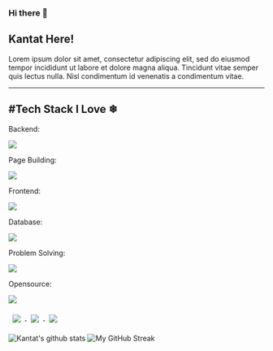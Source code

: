 ### Hi there 👋

<!--
**Kantat626/Kantat626** is a ✨ _special_ ✨ repository because its `README.md` (this file) appears on your GitHub profile.

Here are some ideas to get you started:

- 🔭 I’m currently working on ...
- 🌱 I’m currently learning ...
- 👯 I’m looking to collaborate on ...
- 🤔 I’m looking for help with ...
- 💬 Ask me about ...
- 📫 How to reach me: ...
- 😄 Pronouns: ...
- ⚡ Fun fact: ...
-->

<h2>Kantat Here!</h2>
<p>Lorem ipsum dolor sit amet, consectetur adipiscing elit, sed do eiusmod tempor incididunt ut labore et dolore magna aliqua. Tincidunt vitae semper quis lectus nulla. Nisl condimentum id venenatis a condimentum vitae.</p>
<hr>
<h2>#Tech Stack I Love ❄</h2>
<p align="left"> <p>Backend:</p>
  <a href="https://skillicons.dev"> 
    <img src="https://skillicons.dev/icons?i=nodejs,express,py" />
  </a>
</p>

<p align="left"> <p>Page Building:</p>
  <a href="https://skillicons.dev"> 
    <img src="https://skillicons.dev/icons?i=bootstrap,css,html,tailwind" />
  </a>
</p>


<p align="left"> <p>Frontend:</p>
  <a href="https://skillicons.dev"> 
    <img src="https://skillicons.dev/icons?i=react,nextjs,vue" />
  </a>
</p>

<p align="left"> <p>Database:</p>
  <a href="https://skillicons.dev"> 
    <img src="https://skillicons.dev/icons?i=mongodb,mysql,postgres" />
  </a>
</p>
<p align="left"> <p>Problem Solving:</p>
  <a href="https://skillicons.dev"> 
    <img src="https://skillicons.dev/icons?i=nodejs,js,java,py,php,cpp" />
  </a>
</p>
<p align="left"> <p>Opensource:</p>
  <a href="https://skillicons.dev"> 
    <img src="https://skillicons.dev/icons?i=wordpress" />
  </a>
</p>


<a href="https://github.com/Kantat626">
  <img align="center" style="margin:0.5rem" src="https://github-readme-stats.vercel.app/api/top-langs/?username=Kantat626&hide=html,css&title_color=ffffff&text_color=c9cacc&icon_color=4AB197&bg_color=1A2B34" />
</a>
<a href="https://github.com/Kantat626">
  <img align="center" style="margin:0.5rem" src="https://github-readme-stats.vercel.app/api?username=Kantat626&show_icons=true&count_private=true&theme=synthwave&hide=contribs" />
</a>
<a href="https://github.com/Kantat626">
  <img align="center" style="margin:0.5rem" src="https://github-readme-streak-stats.herokuapp.com/?user=Kantat626&theme=dracula" />
</a>

![Kantat's github stats](https://github-readme-stats.vercel.app/api?username=Kantat626&show_icons=true&count_private=true&theme=synthwave&hide=contribs)
![My GitHub Streak](https://github-readme-streak-stats.herokuapp.com/?user=Kantat626&theme=dracula)
